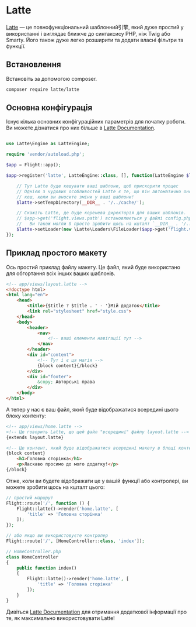 # Latte

[Latte](https://latte.nette.org/en/guide) — це повнофункціональний шаблонний引擎, який дуже простий у використанні і виглядає ближче до синтаксису PHP, ніж Twig або Smarty. Його також дуже легко розширити та додати власні фільтри та функції.

## Встановлення

Встановіть за допомогою composer.

```bash
composer require latte/latte
```

## Основна конфігурація

Існує кілька основних конфігураційних параметрів для початку роботи. Ви можете дізнатися про них більше в [Latte Documentation](https://latte.nette.org/en/guide).

```php

use Latte\Engine as LatteEngine;

require 'vendor/autoload.php';

$app = Flight::app();

$app->register('latte', LatteEngine::class, [], function(LatteEngine $latte) use ($app) {

	// Тут Latte буде кешувати ваші шаблони, щоб прискорити процес
	// Однією з чудових особливостей Latte є те, що він автоматично оновлює ваш
	// кеш, коли ви вносите зміни у ваші шаблони!
	$latte->setTempDirectory(__DIR__ . '/../cache/');

	// Скажіть Latte, де буде коренева директорія для ваших шаблонів.
	// $app->get('flight.views.path') встановлюється у файлі config.php
	//   Ви також могли б просто зробити щось на кшталт `__DIR__ . '/../views/'`
	$latte->setLoader(new \Latte\Loaders\FileLoader($app->get('flight.views.path')));
});
```

## Приклад простого макету

Ось простий приклад файлу макету. Це файл, який буде використано для обгортання всіх інших ваших шаблонів.

```html
<!-- app/views/layout.latte -->
<!doctype html>
<html lang="en">
	<head>
		<title>{$title ? $title . ' - '}Мій додаток</title>
		<link rel="stylesheet" href="style.css">
	</head>
	<body>
		<header>
			<nav>
				<!-- ваші елементи навігації тут -->
			</nav>
		</header>
		<div id="content">
			<!-- Тут і є ця магія -->
			{block content}{/block}
		</div>
		<div id="footer">
			&copy; Авторські права
		</div>
	</body>
</html>
```

А тепер у нас є ваш файл, який буде відображатися всередині цього блоку контенту:

```html
<!-- app/views/home.latte -->
<!-- Це говорить Latte, що цей файл "всередині" файлу layout.latte -->
{extends layout.latte}

<!-- Це контент, який буде відображатися всередині макету в блоці контенту -->
{block content}
	<h1>Головна сторінка</h1>
	<p>Ласкаво просимо до мого додатку!</p>
{/block}
```

Отже, коли ви будете відображати це у вашій функції або контролері, ви можете зробити щось на кшталт цього:

```php
// простий маршрут
Flight::route('/', function () {
	Flight::latte()->render('home.latte', [
		'title' => 'Головна сторінка'
	]);
});

// або якщо ви використовуєте контролер
Flight::route('/', [HomeController::class, 'index']);

// HomeController.php
class HomeController
{
	public function index()
	{
		Flight::latte()->render('home.latte', [
			'title' => 'Головна сторінка'
		]);
	}
}
```

Дивіться [Latte Documentation](https://latte.nette.org/en/guide) для отримання додаткової інформації про те, як максимально використовувати Latte!